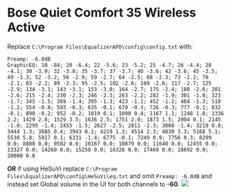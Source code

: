 # Bose Quiet Comfort 35 Wireless Active
Replace `C:\Program Files\EqualizerAPO\config\config.txt` with:
```
Preamp: -6.0dB
GraphicEQ: 10 -84; 20 -6.4; 22 -5.6; 23 -5.2; 25 -4.7; 26 -4.4; 28 -4.1; 30 -3.9; 32 -3.8; 35 -3.7; 37 -3.7; 40 -3.6; 42 -3.6; 45 -3.5; 49 -3.3; 52 -3.2; 56 -2.9; 59 -2.7; 64 -2.5; 68 -2.3; 73 -2.2; 78 -2.1; 83 -2.2; 89 -2.3; 95 -2.5; 102 -2.6; 109 -2.6; 117 -2.7; 125 -2.9; 134 -3.1; 143 -3.1; 153 -3.0; 164 -2.7; 175 -2.4; 188 -2.6; 201 -2.6; 215 -2.4; 230 -2.3; 246 -2.3; 263 -2.2; 282 -1.9; 301 -1.8; 323 -1.7; 345 -1.5; 369 -1.4; 395 -1.3; 423 -1.1; 452 -1.2; 484 -1.3; 518 -1.2; 554 -0.8; 593 -0.3; 635 -0.1; 679 -0.3; 726 -0.3; 777 -0.1; 832 -0.1; 890 -0.2; 952 -0.2; 1019 0.1; 1090 0.4; 1167 1.1; 1248 1.8; 1336 2.2; 1429 2.8; 1529 3.5; 1636 2.5; 1751 2.0; 1873 1.5; 2004 0.1; 2145 -1.0; 2295 -1.4; 2455 -1.5; 2627 -2.5; 2811 -2.3; 3008 -1.4; 3219 0.0; 3444 1.3; 3685 0.4; 3943 0.1; 4219 1.3; 4514 2.3; 4830 3.3; 5168 5.1; 5530 5.8; 5917 0.1; 6331 -1.4; 6775 -0.1; 7249 0.9; 7756 0.3; 8299 0.0; 8880 0.0; 9502 0.0; 10167 0.0; 10879 0.0; 11640 0.0; 12455 0.0; 13327 0.0; 14260 0.0; 15258 0.0; 16326 0.0; 17469 0.0; 18692 0.0; 20000 0.0
```
**OR** if using HeSuVi replace `C:\Program Files\EqualizerAPO\config\HeSuVi\eq.txt` and omit `Preamp: -6.0dB` and instead set Global volume in the UI for both channels to **-60**.
![](https://raw.githubusercontent.com/jaakkopasanen/AutoEq/master/results/Innerfidelity%202017/innerfidelity/onear/Bose%20Quiet%20Comfort%2035%20Wireless%20Active/Bose%20Quiet%20Comfort%2035%20Wireless%20Active.png)